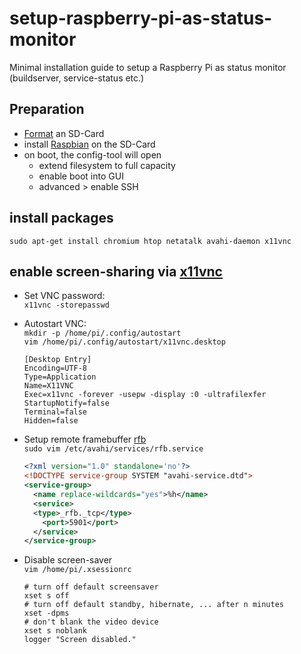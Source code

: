 setup-raspberry-pi-as-status-monitor
====================================

Minimal installation guide to setup a Raspberry Pi as status monitor (buildserver, service-status etc.)

## Preparation
- [Format](https://www.sdcard.org/downloads/formatter_4/) an SD-Card
- install [Raspbian](http://www.raspberrypi.org/downloads) on the SD-Card 
- on boot, the config-tool will open
  - extend filesystem to full capacity
  - enable boot into GUI
  - advanced > enable SSH

## install packages
    sudo apt-get install chromium htop netatalk avahi-daemon x11vnc
    
## enable screen-sharing via [x11vnc](http://www.karlrunge.com/x11vnc/)
- Set VNC password:  
  `x11vnc -storepasswd`
    
- Autostart VNC:  
  `mkdir -p /home/pi/.config/autostart`  
  `vim /home/pi/.config/autostart/x11vnc.desktop`
    ```
    [Desktop Entry]  
    Encoding=UTF-8  
    Type=Application  
    Name=X11VNC  
    Exec=x11vnc -forever -usepw -display :0 -ultrafilexfer  
    StartupNotify=false  
    Terminal=false  
    Hidden=false  
    ```

- Setup remote framebuffer [rfb](http://en.wikipedia.org/wiki/RFB_protocol)  
  `sudo vim /etc/avahi/services/rfb.service`
    ```xml
    <?xml version="1.0" standalone='no'?>
    <!DOCTYPE service-group SYSTEM "avahi-service.dtd">
    <service-group>
      <name replace-wildcards="yes">%h</name>
      <service>
      <type>_rfb._tcp</type>
        <port>5901</port>
      </service>
    </service-group>
    ```

- Disable screen-saver  
  `vim /home/pi/.xsessionrc`  
  ```
  # turn off default screensaver
  xset s off
  # turn off default standby, hibernate, ... after n minutes
  xset -dpms
  # don't blank the video device
  xset s noblank
  logger "Screen disabled."
  ```
